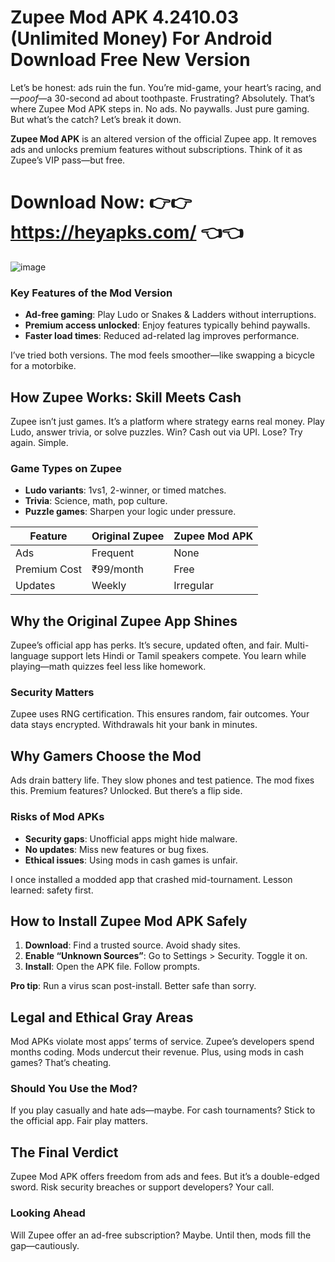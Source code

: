  # Zupee Mod APK 4.2410.03 (Unlimited Money) For Android Download Free New Version

Let’s be honest: ads ruin the fun. You’re mid-game, your heart’s racing, and—*poof*—a 30-second ad about toothpaste. Frustrating? Absolutely. That’s where Zupee Mod APK steps in. No ads. No paywalls. Just pure gaming. But what’s the catch? Let’s break it down.  

**Zupee Mod APK** is an altered version of the official Zupee app. It removes ads and unlocks premium features without subscriptions. Think of it as Zupee’s VIP pass—but free.  

# Download Now: 👉👉 https://heyapks.com/ 👈👈

![image](https://github.com/user-attachments/assets/ffff8476-4de5-4959-b68f-d2918a72f64c)

### Key Features of the Mod Version  
- **Ad-free gaming**: Play Ludo or Snakes & Ladders without interruptions.  
- **Premium access unlocked**: Enjoy features typically behind paywalls.  
- **Faster load times**: Reduced ad-related lag improves performance.  

I’ve tried both versions. The mod feels smoother—like swapping a bicycle for a motorbike.  

## How Zupee Works: Skill Meets Cash  

Zupee isn’t just games. It’s a platform where strategy earns real money. Play Ludo, answer trivia, or solve puzzles. Win? Cash out via UPI. Lose? Try again. Simple.  

### Game Types on Zupee  
- **Ludo variants**: 1vs1, 2-winner, or timed matches.  
- **Trivia**: Science, math, pop culture.  
- **Puzzle games**: Sharpen your logic under pressure.  

| Feature | Original Zupee | Zupee Mod APK |  
|---------|----------------|---------------|  
| Ads | Frequent | None |  
| Premium Cost | ₹99/month | Free |  
| Updates | Weekly | Irregular |  

## Why the Original Zupee App Shines  

Zupee’s official app has perks. It’s secure, updated often, and fair. Multi-language support lets Hindi or Tamil speakers compete. You learn while playing—math quizzes feel less like homework.  

### Security Matters  
Zupee uses RNG certification. This ensures random, fair outcomes. Your data stays encrypted. Withdrawals hit your bank in minutes.  

## Why Gamers Choose the Mod  

Ads drain battery life. They slow phones and test patience. The mod fixes this. Premium features? Unlocked. But there’s a flip side.  

### Risks of Mod APKs  
- **Security gaps**: Unofficial apps might hide malware.  
- **No updates**: Miss new features or bug fixes.  
- **Ethical issues**: Using mods in cash games is unfair.  

I once installed a modded app that crashed mid-tournament. Lesson learned: safety first.  

## How to Install Zupee Mod APK Safely  

1. **Download**: Find a trusted source. Avoid shady sites.  
2. **Enable “Unknown Sources”**: Go to Settings > Security. Toggle it on.  
3. **Install**: Open the APK file. Follow prompts.  

**Pro tip**: Run a virus scan post-install. Better safe than sorry.  

## Legal and Ethical Gray Areas  

Mod APKs violate most apps’ terms of service. Zupee’s developers spend months coding. Mods undercut their revenue. Plus, using mods in cash games? That’s cheating.  

### Should You Use the Mod?  
If you play casually and hate ads—maybe. For cash tournaments? Stick to the official app. Fair play matters.  

## The Final Verdict  

Zupee Mod APK offers freedom from ads and fees. But it’s a double-edged sword. Risk security breaches or support developers? Your call.  

### Looking Ahead  
Will Zupee offer an ad-free subscription? Maybe. Until then, mods fill the gap—cautiously.
